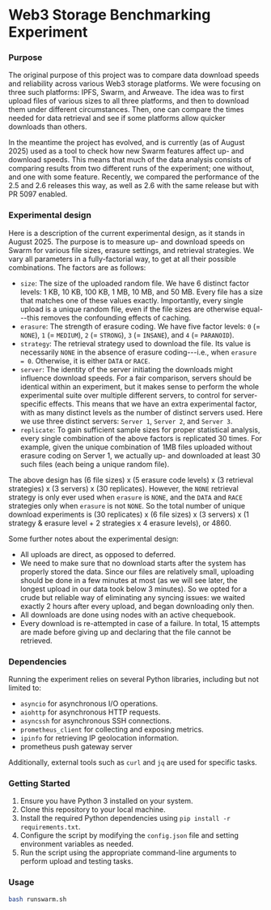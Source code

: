 # Web3 Storage Benchmarking Experiment



### Purpose

The original purpose of this project was to compare data download speeds and reliability across various Web3 storage platforms. We were focusing on three such platforms: IPFS, Swarm, and Arweave. The idea was to first upload files of various sizes to all three platforms, and then to download them under different circumstances. Then, one can compare the times needed for data retrieval and see if some platforms allow quicker downloads than others.

In the meantime the project has evolved, and is currently (as of August 2025) used as a tool to check how new Swarm features affect up- and download speeds. This means that much of the data analysis consists of comparing results from two different runs of the experiment; one without, and one with some feature. Recently, we compared the performance of the 2.5 and 2.6 releases this way, as well as 2.6 with the same release but with PR 5097 enabled.



### Experimental design

Here is a description of the current experimental design, as it stands in August 2025. The purpose is to measure up- and download speeds on Swarm for various file sizes, erasure settings, and retrieval strategies. We vary all parameters in a fully-factorial way, to get at all their possible combinations. The factors are as follows:

- `size`: The size of the uploaded random file. We have 6 distinct factor levels: 1 KB, 10 KB, 100 KB, 1 MB, 10 MB, and 50 MB. Every file has a size that matches one of these values exactly. Importantly, every single upload is a unique random file, even if the file sizes are otherwise equal---this removes the confounding effects of caching.
- `erasure`: The strength of erasure coding. We have five factor levels: `0` (= `NONE`), `1` (= `MEDIUM`), `2` (= `STRONG`), `3` (= `INSANE`), and `4` (= `PARANOID`).
- `strategy`: The retrieval strategy used to download the file. Its value is necessarily `NONE` in the absence of erasure coding---i.e., when `erasure = 0`. Otherwise, it is either `DATA` or `RACE`.
- `server`: The identity of the server initiating the downloads might influence download speeds. For a fair comparison, servers should be identical within an experiment, but it makes sense to perform the whole experimental suite over multiple different servers, to control for server-specific effects. This means that we have an extra experimental factor, with as many distinct levels as the number of distinct servers used. Here we use three distinct servers: `Server 1`, `Server 2`, and `Server 3`.
- `replicate`: To gain sufficient sample sizes for proper statistical analysis, every single combination of the above factors is replicated 30 times. For example, given the unique combination of 1MB files uploaded without erasure coding on Server 1, we actually up- and downloaded at least 30 such files (each being a unique random file).

The above design has (6 file sizes) x (5 erasure code levels) x (3 retrieval strategies) x (3 servers) x (30 replicates). However, the `NONE` retrieval strategy is only ever used when `erasure` is `NONE`, and the `DATA` and `RACE` strategies only when `erasure` is not `NONE`. So the total number of unique download experiments is (30 replicates) x (6 file sizes) x (3 servers) x (1 strategy & erasure level + 2 strategies x 4 erasure levels), or 4860.

Some further notes about the experimental design:

-   All uploads are direct, as opposed to deferred.
-   We need to make sure that no download starts after the system has properly stored the data. Since our files are relatively small, uploading should be done in a few minutes at most (as we will see later, the longest upload in our data took below 3 minutes). So we opted for a crude but reliable way of eliminating any syncing issues: we waited exactly 2 hours after every upload, and began downloading only then.
-   All downloads are done using nodes with an active chequebook.
-   Every download is re-attempted in case of a failure. In total, 15 attempts are made before giving up and declaring that the file cannot be retrieved.



### Dependencies

Running the experiment relies on several Python libraries, including but not limited to:

- `asyncio` for asynchronous I/O operations.
- `aiohttp` for asynchronous HTTP requests.
- `asyncssh` for asynchronous SSH connections.
- `prometheus_client` for collecting and exposing metrics.
- `ipinfo` for retrieving IP geolocation information.
- prometheus push gateway server

Additionally, external tools such as `curl` and `jq` are used for specific tasks.



### Getting Started

1. Ensure you have Python 3 installed on your system.
2. Clone this repository to your local machine.
3. Install the required Python dependencies using `pip install -r requirements.txt`.
4. Configure the script by modifying the `config.json` file and setting environment variables as needed.
5. Run the script using the appropriate command-line arguments to perform upload and testing tasks.



### Usage

```bash
bash runswarm.sh
```
